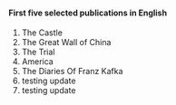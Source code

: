 #### First five selected publications in English
1. The Castle
2. The Great Wall of China
3. The Trial
4. America	
5. The Diaries Of Franz Kafka
6. testing update
7. testing update